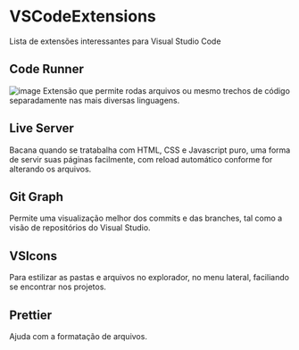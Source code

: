 # VSCodeExtensions
Lista de extensões interessantes para Visual Studio Code

## Code Runner
![image](https://github.com/caiohscruz/VSCodeExtensions/assets/42454698/e1cb5c31-d1f4-4d27-9e82-e38137a351a5)
Extensão que permite rodas arquivos ou mesmo trechos de código separadamente nas mais diversas linguagens.

## Live Server
Bacana quando se tratabalha com HTML, CSS e Javascript puro, uma forma de servir suas páginas facilmente, com reload automático conforme for alterando os arquivos.

## Git Graph
Permite uma visualização melhor dos commits e das branches, tal como a visão de repositórios do Visual Studio.

## VSIcons
Para estilizar as pastas e arquivos no explorador, no menu lateral, faciliando se encontrar nos projetos.

## Prettier
Ajuda com a formatação de arquivos.
